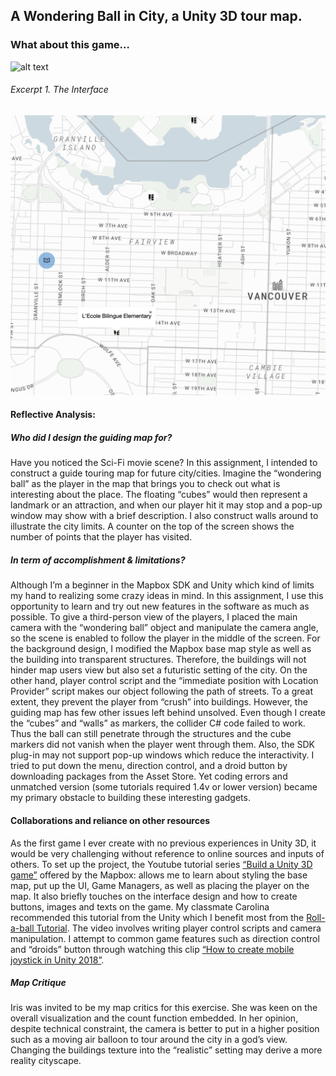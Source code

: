 ## A Wondering Ball in City, a Unity 3D tour map. 

### What about this game… 

![alt text][logo]

[logo]:https://github.com/JacksonCHY/JacksonCHY-web/blob/master/GameIn3D(Lab3)/excerpt1.png"
###### Excerpt 1. The Interface

![alt text](https://github.com/JacksonCHY/JacksonCHY-web/blob/master/Interactive%20Mapping%20(Lab%202)/Excerpt.png "Excerpt Of My Map")
#### Reflective Analysis: 
##### Who did I design the guiding map for?
Have you noticed the Sci-Fi movie scene? In this assignment, I intended to construct a guide touring map for future city/cities. Imagine the “wondering ball” as the player in the map that brings you to check out what is interesting about the place. The floating “cubes” would then represent a landmark or an attraction, and when our player hit it may stop and a pop-up window may show with a brief description. I also construct walls around to illustrate the city limits. A counter on the top of the screen shows the number of points that the player has visited. 
##### In term of accomplishment & limitations?
Although I’m a beginner in the Mapbox SDK and Unity which kind of limits my hand to realizing some crazy ideas in mind. In this assignment, I use this opportunity to learn and try out new features in the software as much as possible. To give a third-person view of the players, I placed the main camera with the “wondering ball” object and manipulate the camera angle, so the scene is enabled to follow the player in the middle of the screen. For the background design, I modified the Mapbox base map style as well as the building into transparent structures. Therefore, the buildings will not hinder map users view but also set a futuristic setting of the city. On the other hand, player control script and the “immediate position with Location Provider” script makes our object following the path of streets. To a great extent, they prevent the player from “crush” into buildings. 
However, the guiding map has few other issues left behind unsolved. Even though I create the “cubes” and “walls” as markers, the collider C# code failed to work. Thus the ball can still penetrate through the structures and the cube markers did not vanish when the player went through them. Also, the SDK plug-in may not support pop-up windows which reduce the interactivity. I tried to put down the menu, direction control, and a droid button by downloading packages from the Asset Store. Yet coding errors and unmatched version (some tutorials required 1.4v or lower version) became my primary obstacle to building these interesting gadgets. 

#### Collaborations and reliance on other resources
As the first game I ever create with no previous experiences in Unity 3D, it would be very challenging without reference to online sources and inputs of others. To set up the project, the Youtube tutorial series [“Build a Unity 3D game”]( https://www.youtube.com/watch?v=RhG1kfDBhgM) offered by the Mapbox: allows me to learn about styling the base map, put up the UI, Game Managers, as well as placing the player on the map. It also briefly touches on the interface design and how to create buttons, images and texts on the game. My classmate Carolina recommended this tutorial from the Unity which I benefit most from the [Roll-a-ball Tutorial]( https://unity3d.com/learn/tutorials/s/roll-ball-tutorial). The video involves writing player control scripts and camera manipulation. I attempt to common game features such as direction control and “droids” button through watching this clip [“How to create mobile joystick in Unity 2018”]( https://www.youtube.com/watch?v=8-X3BmvtXT0). 

##### Map Critique
Iris was invited to be my map critics for this exercise. She was keen on the overall visualization and the count function embedded. In her opinion, despite technical constraint, the camera is better to put in a higher position such as a moving air balloon to tour around the city in a god’s view. Changing the buildings texture into the “realistic” setting may derive a more reality cityscape. 

